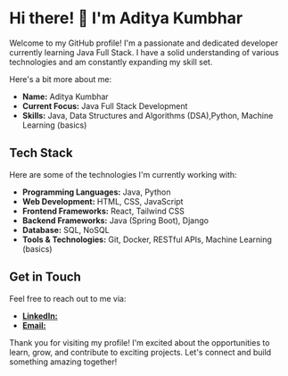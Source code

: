 # Hi there! 👋 I'm Aditya Kumbhar

Welcome to my GitHub profile! I'm a passionate and dedicated developer currently learning Java Full Stack. I have a solid understanding of various technologies and am constantly expanding my skill set.

Here's a bit more about me:

- **Name:** Aditya Kumbhar
- **Current Focus:** Java Full Stack Development
- **Skills:** Java, Data Structures and Algorithms (DSA),Python, Machine Learning (basics)

## Tech Stack

Here are some of the technologies I'm currently working with:

- **Programming Languages:** Java, Python
- **Web Development:** HTML, CSS, JavaScript
- **Frontend Frameworks:** React, Tailwind CSS
- **Backend Frameworks:** Java (Spring Boot), Django
- **Database:** SQL, NoSQL
- **Tools & Technologies:** Git, Docker, RESTful APIs, Machine Learning (basics)


## Get in Touch

Feel free to reach out to me via:

- [**LinkedIn:**](www.linkedin.com/in/aditya-kumbhar-688a17252)
- [**Email:**](mailto:adityakumbhar915@gmail.com)

Thank you for visiting my profile! I'm excited about the opportunities to learn, grow, and contribute to exciting projects. Let's connect and build something amazing together!

